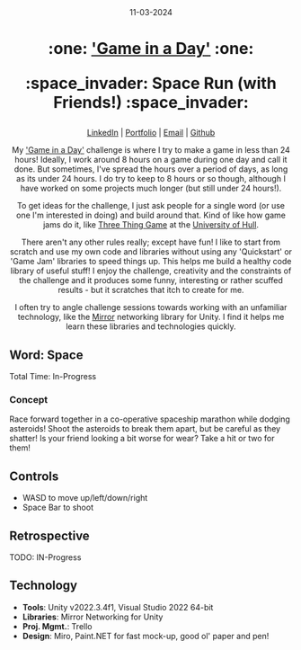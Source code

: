 <div align="center">
    11-03-2024
<h1>
  <p>:one: <a href="https://github.com/KJB88/Games-Development-Portfolio">'Game in a Day'</a> :one:</p>
  <p>:space_invader: Space Run (with Friends!) :space_invader:</p>
</h1>
  <p>
    <a href="http://www.LinkedIn.com/in/kevin-barr1988">LinkedIn</a> |
    <a href="http://kjb88.github.io">Portfolio</a> |
    <a href="mailto:kevinbarr.business@gmail.com">Email</a> |
    <a href="https://github.com/KJB88">Github</a>
  </p>
  <p>
    My <a href="https://github.com/KJB88/Games-Development-Portfolio">'Game in a Day'</a> challenge is where I try to make a game in less than 24 hours! Ideally, I work around 8 hours on a game during one day and call it done. But sometimes, I've spread the hours over a period of days, as long as its under 24 hours. I do try to keep to 8 hours or so though, although I have worked on some projects much longer (but still under 24 hours!).
  </p>
  <p>
    To get ideas for the challenge, I just ask people for a single word (or use one I'm interested in doing) and build around that. Kind of like how game jams do it, like <a href="https://threethinggame.com/">Three Thing Game</a> at the <a href="https://www.hull.ac.uk/">University of Hull</a>.
  </p>
  <p>
    There aren't any other rules really; except have fun! I like to start from scratch and use my own code and libraries without using any 'Quickstart' or 'Game Jam' libraries to speed things up. This helps me build a healthy code library of useful stuff! I enjoy the challenge, creativity and the constraints of the challenge and it produces some funny, interesting or rather scuffed results - but it scratches that itch to create for me.
  </p>
  <p>
    I often try to angle challenge sessions towards working with an unfamiliar technology, like the <a href="https://mirror-networking.com/">Mirror</a> networking library for Unity. I find it helps me learn these libraries and technologies quickly.
  </p>
</div>
<div>
  <section>
<h2>Word: Space</h2>
    <p>
      Total Time: In-Progress
    </p>
    <h3>Concept</h3>
    <p>
Race forward together in a co-operative spaceship marathon while dodging asteroids! Shoot the asteroids to break them apart, but be careful as they shatter! Is your friend looking a bit worse for wear? Take a hit or two for them!
    </p>
</section>
    <section>
<h2>Controls</h2>
        <ul>
            <li>WASD to move up/left/down/right</li>
            <li>Space Bar to shoot</li>
        </ul>
  </section>
    <section>
      <h2>Retrospective</h2>
      <p>
TODO: IN-Progress
        </p>
    </section>
  <section>
    <h2>Technology</h2>
    <ul>
      <li><b>Tools</b>: Unity v2022.3.4f1, Visual Studio 2022 64-bit</li>
      <li><b>Libraries</b>: Mirror Networking for Unity </li>
      <li><b>Proj. Mgmt.</b>: Trello</li>
      <li><b>Design</b>: Miro, Paint.NET for fast mock-up, good ol' paper and pen!</li>
    </ul>
  </section>
</div>
